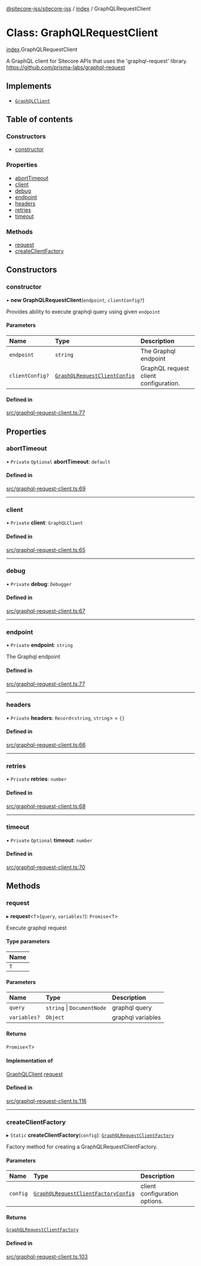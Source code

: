 [@sitecore-jss/sitecore-jss](../README.md) / [index](../modules/index.md) / GraphQLRequestClient

# Class: GraphQLRequestClient

[index](../modules/index.md).GraphQLRequestClient

A GraphQL client for Sitecore APIs that uses the 'graphql-request' library.
https://github.com/prisma-labs/graphql-request

## Implements

- [`GraphQLClient`](../interfaces/index.GraphQLClient.md)

## Table of contents

### Constructors

- [constructor](index.GraphQLRequestClient.md#constructor)

### Properties

- [abortTimeout](index.GraphQLRequestClient.md#aborttimeout)
- [client](index.GraphQLRequestClient.md#client)
- [debug](index.GraphQLRequestClient.md#debug)
- [endpoint](index.GraphQLRequestClient.md#endpoint)
- [headers](index.GraphQLRequestClient.md#headers)
- [retries](index.GraphQLRequestClient.md#retries)
- [timeout](index.GraphQLRequestClient.md#timeout)

### Methods

- [request](index.GraphQLRequestClient.md#request)
- [createClientFactory](index.GraphQLRequestClient.md#createclientfactory)

## Constructors

### constructor

• **new GraphQLRequestClient**(`endpoint`, `clientConfig?`)

Provides ability to execute graphql query using given `endpoint`

#### Parameters

| Name | Type | Description |
| :------ | :------ | :------ |
| `endpoint` | `string` | The Graphql endpoint |
| `clientConfig?` | [`GraphQLRequestClientConfig`](../modules/index.md#graphqlrequestclientconfig) | GraphQL request client configuration. |

#### Defined in

[src/graphql-request-client.ts:77](https://github.com/Sitecore/jss/blob/af0e5cf02/packages/sitecore-jss/src/graphql-request-client.ts#L77)

## Properties

### abortTimeout

• `Private` `Optional` **abortTimeout**: `default`

#### Defined in

[src/graphql-request-client.ts:69](https://github.com/Sitecore/jss/blob/af0e5cf02/packages/sitecore-jss/src/graphql-request-client.ts#L69)

___

### client

• `Private` **client**: `GraphQLClient`

#### Defined in

[src/graphql-request-client.ts:65](https://github.com/Sitecore/jss/blob/af0e5cf02/packages/sitecore-jss/src/graphql-request-client.ts#L65)

___

### debug

• `Private` **debug**: `Debugger`

#### Defined in

[src/graphql-request-client.ts:67](https://github.com/Sitecore/jss/blob/af0e5cf02/packages/sitecore-jss/src/graphql-request-client.ts#L67)

___

### endpoint

• `Private` **endpoint**: `string`

The Graphql endpoint

#### Defined in

[src/graphql-request-client.ts:77](https://github.com/Sitecore/jss/blob/af0e5cf02/packages/sitecore-jss/src/graphql-request-client.ts#L77)

___

### headers

• `Private` **headers**: `Record`\<`string`, `string`\> = `{}`

#### Defined in

[src/graphql-request-client.ts:66](https://github.com/Sitecore/jss/blob/af0e5cf02/packages/sitecore-jss/src/graphql-request-client.ts#L66)

___

### retries

• `Private` **retries**: `number`

#### Defined in

[src/graphql-request-client.ts:68](https://github.com/Sitecore/jss/blob/af0e5cf02/packages/sitecore-jss/src/graphql-request-client.ts#L68)

___

### timeout

• `Private` `Optional` **timeout**: `number`

#### Defined in

[src/graphql-request-client.ts:70](https://github.com/Sitecore/jss/blob/af0e5cf02/packages/sitecore-jss/src/graphql-request-client.ts#L70)

## Methods

### request

▸ **request**\<`T`\>(`query`, `variables?`): `Promise`\<`T`\>

Execute graphql request

#### Type parameters

| Name |
| :------ |
| `T` |

#### Parameters

| Name | Type | Description |
| :------ | :------ | :------ |
| `query` | `string` \| `DocumentNode` | graphql query |
| `variables?` | `Object` | graphql variables |

#### Returns

`Promise`\<`T`\>

#### Implementation of

[GraphQLClient](../interfaces/index.GraphQLClient.md).[request](../interfaces/index.GraphQLClient.md#request)

#### Defined in

[src/graphql-request-client.ts:116](https://github.com/Sitecore/jss/blob/af0e5cf02/packages/sitecore-jss/src/graphql-request-client.ts#L116)

___

### createClientFactory

▸ `Static` **createClientFactory**(`config`): [`GraphQLRequestClientFactory`](../modules/index.md#graphqlrequestclientfactory)

Factory method for creating a GraphQLRequestClientFactory.

#### Parameters

| Name | Type | Description |
| :------ | :------ | :------ |
| `config` | [`GraphQLRequestClientFactoryConfig`](../modules/index.md#graphqlrequestclientfactoryconfig) | client configuration options. |

#### Returns

[`GraphQLRequestClientFactory`](../modules/index.md#graphqlrequestclientfactory)

#### Defined in

[src/graphql-request-client.ts:103](https://github.com/Sitecore/jss/blob/af0e5cf02/packages/sitecore-jss/src/graphql-request-client.ts#L103)
